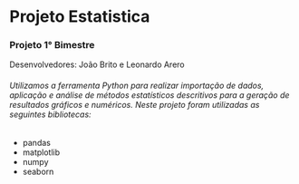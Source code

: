 # Projeto Estatistica
### Projeto 1° Bimestre
Desenvolvedores: João Brito e Leonardo Arero 
###### Utilizamos a ferramenta Python para realizar importação de dados, aplicação e análise de métodos estatísticos descritivos para a geração de resultados gráficos e numéricos. Neste projeto foram utilizadas as seguintes bibliotecas:
- pandas
- matplotlib
- numpy
- seaborn
